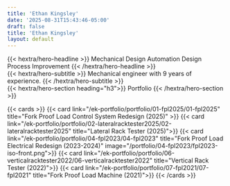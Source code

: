 ```yaml
---
title: 'Ethan Kingsley'
date: '2025-08-31T15:43:46-05:00'
draft: false
title: 'Ethan Kingsley'
layout: default
---
```


<div class="hx:mt-6 hx:mb-6">
{{< hextra/hero-headline >}}
	Mechanical Design 
	Automation Design
	Process Improvement
{{< /hextra/hero-headline >}}
</div>

<div class="hx:mb-12">
{{< hextra/hero-subtitle >}}
  Mechanical engineer with 9 years of experience. 
{{< /hextra/hero-subtitle >}}
</div>

<div class="hx:mt-6 hx:mb-6">
{{< hextra/hero-section heading="h3">}}
	Portfolio
{{< /hextra/hero-section >}}
</div>

{{< cards >}}
	{{< card link="/ek-portfolio/portfolio/01-fpl2025/01-fpl2025" title="Fork Proof Load Control System Redesign (2025)" >}}
	{{< card link="/ek-portfolio/portfolio/02-lateralracktester2025/02-lateralracktester2025" title="Lateral Rack Tester (2025)">}}
	{{< card link="/ek-portfolio/portfolio/04-fpl2023/04-fpl2023" title="Fork Proof Load Electrical Redesign (2023-2024)" image="/portfolio/04-fpl2023/fpl2023-iso-front.png">}}
	{{< card link="/ek-portfolio/portfolio/06-verticalracktester2022/06-verticalracktester2022" title="Vertical Rack Tester (2022)">}}
	{{< card link="/ek-portfolio/portfolio/07-fpl2021/07-fpl2021" title="Fork Proof Load Machine (2021)">}}
{{< /cards >}}
